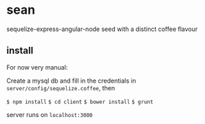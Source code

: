 sean
====

sequelize-express-angular-node seed with a distinct coffee flavour

install
----
For now very manual:

Create a mysql db and fill in the credentials in `server/config/sequelize.coffee`, then

`$ npm install`
`$ cd client`
`$ bower install`
`$ grunt`

server runs on `localhost:3000`